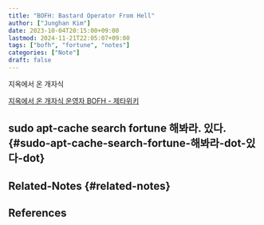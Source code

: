 ```yaml
---
title: "BOFH: Bastard Operator From Hell"
author: ["Junghan Kim"]
date: 2023-10-04T20:15:00+09:00
lastmod: 2024-11-21T22:05:07+09:00
tags: ["bofh", "fortune", "notes"]
categories: ["Note"]
draft: false
---
```


지옥에서 온 개자식

[지옥에서 온 개자식 운영자 BOFH - 제타위키](https://zetawiki.com/wiki/%EC%A7%80%EC%98%A5%EC%97%90%EC%84%9C_%EC%98%A8_%EA%B0%9C%EC%9E%90%EC%8B%9D_%EC%9A%B4%EC%98%81%EC%9E%90_BOFH)


## sudo apt-cache search fortune 해봐라. 있다. {#sudo-apt-cache-search-fortune-해봐라-dot-있다-dot}


## Related-Notes {#related-notes}

## References

<style>.csl-entry{text-indent: -1.5em; margin-left: 1.5em;}</style><div class="csl-bib-body">
</div>
